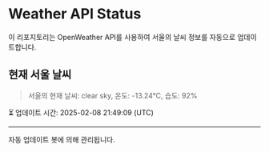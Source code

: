 
# Weather API Status

이 리포지토리는 OpenWeather API를 사용하여 서울의 날씨 정보를 자동으로 업데이트합니다.

## 현재 서울 날씨
> 서울의 현재 날씨: clear sky, 온도: -13.24°C, 습도: 92%

⏳ 업데이트 시간: 2025-02-08 21:49:09 (UTC)

---
자동 업데이트 봇에 의해 관리됩니다.
